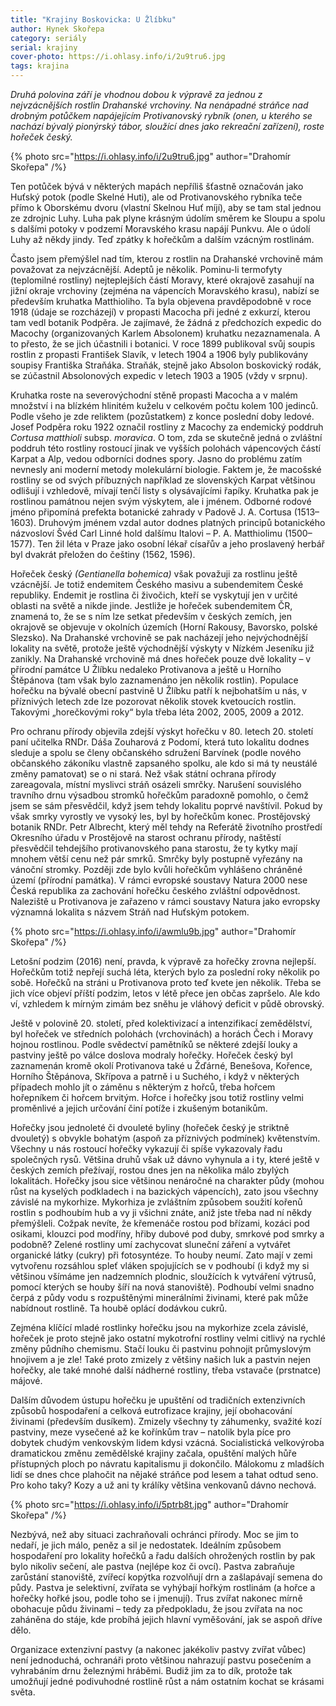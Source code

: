 ```yaml
---
title: "Krajiny Boskovicka: U Žlíbku"
author: Hynek Skořepa
category: seriály
serial: krajiny
cover-photo: https://i.ohlasy.info/i/2u9tru6.jpg
tags: krajina
---
```


*Druhá polovina září je vhodnou dobou k výpravě za jednou z nejvzácnějších rostlin Drahanské vrchoviny. Na nenápadné stráňce nad drobným potůčkem napájejícím Protivanovský rybník (onen, u kterého se nachází bývalý pionýrský tábor, sloužící dnes jako rekreační zařízení), roste hořeček český.*

{% photo src="https://i.ohlasy.info/i/2u9tru6.jpg" author="Drahomír Skořepa" /%}

Ten potůček bývá v některých mapách nepříliš šťastně označován jako Huťský potok (podle Skelné Huti), ale od Protivanovského rybníka teče přímo k Oborskému dvoru (vlastní Skelnou Huť míjí), aby se tam stal jednou ze zdrojnic Luhy. Luha pak plyne krásným údolím směrem ke Sloupu a spolu s dalšími potoky v podzemí Moravského krasu napájí Punkvu. Ale o údolí Luhy až někdy jindy. Teď zpátky k hořečkům a dalším vzácným rostlinám. 

Často jsem přemýšlel nad tím, kterou z rostlin na Drahanské vrchovině mám považovat za nejvzácnější. Adeptů je několik. Pominu-li termofyty (teplomilné rostliny) nejteplejších částí Moravy, které okrajově zasahují na jižní okraje vrchoviny (zejména na vápencích Moravského krasu), nabízí se především kruhatka Matthioliho. Ta byla objevena pravděpodobně v roce 1918 (údaje se rozcházejí) v propasti Macocha při jedné z exkurzí, kterou tam vedl botanik Podpěra. Je zajímavé, že žádná z předchozích expedic do Macochy (organizovaných Karlem Absolonem) kruhatku nezaznamenala. A to přesto, že se jich účastnili i botanici. V roce 1899 publikoval svůj soupis rostlin z propasti František Slavík, v letech 1904 a 1906 byly publikovány soupisy Františka Straňáka. Straňák, stejně jako Absolon boskovický rodák, se zúčastnil Absolonových expedic v letech 1903 a 1905 (vždy v srpnu). 

Kruhatka roste na severovýchodní stěně propasti Macocha a v malém množství i na blízkém hlinitém kuželu v celkovém počtu kolem 100 jedinců. Podle všeho je zde reliktem (pozůstatkem) z konce poslední doby ledové. Josef Podpěra roku 1922 označil rostliny z Macochy za endemický poddruh *Cortusa matthioli* subsp. *moravica*. O tom, zda se skutečně jedná o zvláštní poddruh této rostliny rostoucí jinak ve vyšších polohách vápencových částí Karpat a Alp, vedou odborníci dodnes spory. Jasno do problému zatím nevnesly ani moderní metody molekulární biologie. Faktem je, že macošské rostliny se od svých příbuzných například ze slovenských Karpat většinou odlišují i vzhledově, mívají tenčí listy s olysávajícími řapíky. Kruhatka pak je rostlinou památnou nejen svým výskytem, ale i jménem. Odborné rodové jméno připomíná prefekta botanické zahrady v Padově J. A. Cortusa (1513–1603). Druhovým jménem vzdal autor dodnes platných principů botanického názvosloví Švéd Carl Linné hold dalšímu Italovi – P. A. Matthiolimu (1500–1577). Ten žil léta v Praze jako osobní lékař císařův a jeho proslavený herbář byl dvakrát přeložen do češtiny (1562, 1596).

Hořeček český *(Gentianella bohemica)* však považuji za rostlinu ještě vzácnější. Je totiž endemitem Českého masivu a subendemitem České republiky. Endemit je rostlina či živočich, kteří se vyskytují jen v určité oblasti na světě a nikde jinde. Jestliže je hořeček subendemitem ČR, znamená to, že se s ním lze setkat především v českých zemích, jen okrajově se objevuje v okolních územích (Horní Rakousy, Bavorsko, polské Slezsko). Na Drahanské vrchovině se pak nacházejí jeho nejvýchodnější lokality na světě, protože ještě východnější výskyty v Nízkém Jeseníku již zanikly. Na Drahanské vrchovině má dnes hořeček pouze dvě lokality – v přírodní památce U Žlíbku nedaleko Protivanova a ještě u Horního Štěpánova (tam však bylo zaznamenáno jen několik rostlin). Populace hořečku na bývalé obecní pastvině U Žlíbku patří k nejbohatším u nás, v příznivých letech zde lze pozorovat několik stovek kvetoucích rostlin. Takovými „horečkovými roky“ byla třeba léta 2002, 2005, 2009 a 2012.

Pro ochranu přírody objevila zdejší výskyt hořečku v 80. letech 20. století paní učitelka RNDr. Dáša Zouharová z Podomí, která tuto lokalitu dodnes sleduje a spolu se členy občanského sdružení Barvínek (podle nového občanského zákoníku vlastně zapsaného spolku, ale kdo si má ty neustálé změny pamatovat) se o ni stará. Než však státní ochrana přírody zareagovala, místní myslivci stráň osázeli smrčky. Narušení souvislého travního drnu výsadbou stromků hořečkům paradoxně pomohlo, o čemž jsem se sám přesvědčil, když jsem tehdy lokalitu poprvé navštívil. Pokud by však smrky vyrostly ve vysoký les, byl by hořečkům konec. Prostějovský botanik RNDr. Petr Albrecht, který měl tehdy na Referátě životního prostředí Okresního úřadu v Prostějově na starost ochranu přírody, naštěstí přesvědčil tehdejšího protivanovského pana starostu, že ty kytky mají mnohem větší cenu než pár smrků. Smrčky byly postupně vyřezány na vánoční stromky. Později zde bylo kvůli hořečkům vyhlášeno chráněné území (přírodní památka). V rámci evropské soustavy Natura 2000 nese Česká republika za zachování hořečku českého zvláštní odpovědnost. Naleziště u Protivanova je zařazeno v rámci soustavy Natura jako evropsky významná lokalita s názvem Stráň nad Huťským potokem.

{% photo src="https://i.ohlasy.info/i/awmlu9b.jpg" author="Drahomír Skořepa" /%}

Letošní podzim (2016) není, pravda, k výpravě za hořečky zrovna nejlepší. Hořečkům totiž nepřejí suchá léta, kterých bylo za poslední roky několik po sobě. Hořečků na stráni u Protivanova proto teď kvete jen několik. Třeba se jich více objeví příští podzim, letos v létě přece jen občas zapršelo. Ale kdo ví, vzhledem k mírným zimám bez sněhu je vláhový deficit v půdě obrovský.

Ještě v polovině 20. století, před kolektivizací a intenzifikací zemědělství, byl hořeček ve středních polohách (vrchovinách) a horách Čech i Moravy hojnou rostlinou. Podle svědectví pamětníků se některé zdejší louky a pastviny ještě po válce doslova modraly hořečky. Hořeček český byl zaznamenán kromě okolí Protivanova také u Žďárné, Benešova, Kořence, Horního Štěpánova, Skřípova a patrně i u Suchého, i když v některých případech mohlo jít o záměnu s některým z hořců, třeba hořcem hořepníkem či hořcem brvitým. Hořce i hořečky jsou totiž rostliny velmi proměnlivé a jejich určování činí potíže i zkušeným botanikům.

Hořečky jsou jednoleté či dvouleté byliny (hořeček český je striktně dvouletý) s obvykle bohatým (aspoň za příznivých podmínek) květenstvím. Všechny u nás rostoucí hořečky vykazují či spíše vykazovaly řadu společných rysů. Většina druhů však už dávno vyhynula a i ty, které ještě v českých zemích přežívají, rostou dnes jen na několika málo zbylých lokalitách. Hořečky jsou sice většinou nenáročné na charakter půdy (mohou růst na kyselých podkladech i na bazických vápencích), zato jsou všechny závislé na mykorhize. Mykorhiza je zvláštním způsobem soužití kořenů rostlin s podhoubím hub a vy ji všichni znáte, aniž jste třeba nad ní někdy přemýšleli. Cožpak nevíte, že křemenáče rostou pod břízami, kozáci pod osikami, klouzci pod modříny, hřiby dubové pod duby, smrkové pod smrky a podobně? Zelené rostliny umí zachycovat sluneční záření a vytvářet organické látky (cukry) při fotosyntéze. To houby neumí. Zato mají v zemi vytvořenu rozsáhlou spleť vláken spojujících se v podhoubí (i když my si většinou všímáme jen nadzemních plodnic, sloužících k vytváření výtrusů, pomocí kterých se houby šíří na nová stanoviště). Podhoubí velmi snadno čerpá z půdy vodu s rozpuštěnými minerálními živinami, které pak může nabídnout rostlině. Ta houbě oplácí dodávkou cukrů.

Zejména klíčící mladé rostlinky hořečku jsou na mykorhize zcela závislé, hořeček je proto stejně jako ostatní mykotrofní rostliny velmi citlivý na rychlé změny půdního chemismu. Stačí louku či pastvinu pohnojit průmyslovým hnojivem a je zle! Také proto zmizely z většiny našich luk a pastvin nejen hořečky, ale také mnohé další nádherné rostliny, třeba vstavače (prstnatce) májové.

Dalším důvodem ústupu hořečku je upuštění od tradičních extenzivních způsobů hospodaření a celková eutrofizace krajiny, její obohacování živinami (především dusíkem). Zmizely všechny ty záhumenky, svažité kozí pastviny, meze vysečené až ke kořínkům trav – natolik byla píce pro dobytek chudým venkovským lidem kdysi vzácná. Socialistická velkovýroba dramatickou změnu zemědělské krajiny začala, opuštění malých hůře přístupných ploch po návratu kapitalismu ji dokončilo. Málokomu z mladších lidí se dnes chce plahočit na nějaké stráňce pod lesem a tahat odtud seno. Pro koho taky? Kozy a už ani ty králíky většina venkovanů dávno nechová.

{% photo src="https://i.ohlasy.info/i/5ptrb8t.jpg" author="Drahomír Skořepa" /%}

Nezbývá, než aby situaci zachraňovali ochránci přírody. Moc se jim to nedaří, je jich málo, peněz a sil je nedostatek. Ideálním způsobem hospodaření pro lokality hořečků a řadu dalších ohrožených rostlin by pak bylo nikoliv sečení, ale pastva (nejlépe koz či ovcí). Pastva zabraňuje zarůstání stanoviště, zvířecí kopýtka rozvolňují drn a zašlapávají semena do půdy. Pastva je selektivní, zvířata se vyhýbají hořkým rostlinám (a hořce a hořečky hořké jsou, podle toho se i jmenují). Trus zvířat nakonec mírně obohacuje půdu živinami – tedy za předpokladu, že jsou zvířata na noc zaháněna do stáje, kde probíhá jejich hlavní vyměšování, jak se aspoň dříve dělo.

Organizace extenzivní pastvy (a nakonec jakékoliv pastvy zvířat vůbec) není jednoduchá, ochranáři proto většinou nahrazují pastvu posečením a vyhrabáním drnu železnými hráběmi. Budiž jim za to dík, protože tak umožňují jedné podivuhodné rostlině růst a nám ostatním kochat se krásami světa.

